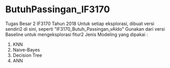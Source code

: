 # ButuhPassingan_IF3170
Tugas Besar 2 IF3170 Tahun 2018
Untuk setiap eksplorasi, dibuat versi sendiri2 di sini, seperti "IF3170_Butuh_Passingan_vAldo"
Gunakan dari versi Baseline untuk mengeksplorasi fitur2
Jenis Modeling yang dipakai :
1. KNN
2. Naive-Bayes
3. Decision Tree
4. ANN
